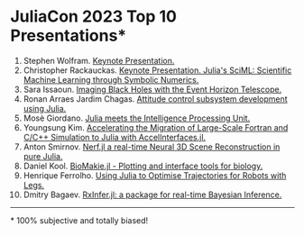 # JuliaCon 2023 Top 10 Presentations*

1. Stephen Wolfram. [Keynote Presentation.]()
1. Christopher Rackauckas. [Keynote Presentation. Julia's SciML: Scientific Machine Learning through Symbolic Numerics.](https://youtu.be/tynmTkpdAME)
1. Sara Issaoun. [Imaging Black Holes with the Event Horizon Telescope.](https://youtu.be/6-J3ED0U5Mk)
1. Ronan Arraes Jardim Chagas. [Attitude control subsystem development using Julia.](https://youtu.be/C7ZFVU7J-5M)
1. Mosè Giordano. [Julia meets the Intelligence Processing Unit.](https://youtu.be/-fxB0kmcCVE)
1. Youngsung Kim. [Accelerating the Migration of Large-Scale Fortran and C/C++ Simulation to Julia with AccelInterfaces.jl.](https://youtu.be/lG9H3vlz750)
1. Anton Smirnov. [Nerf.jl a real-time Neural 3D Scene Reconstruction in pure Julia.](https://youtu.be/wmCra6roZn4)
1. Daniel Kool. [BioMakie.jl - Plotting and interface tools for biology.](https://youtu.be/-C7Zbh6UTgk)
1. Henrique Ferrolho. [Using Julia to Optimise Trajectories for Robots with Legs.](https://youtu.be/5uF3VqgjiVE)
1. Dmitry Bagaev. [RxInfer.jl: a package for real-time Bayesian Inference.](https://youtu.be/qXrvDVm_fnE)
---
\* 100% subjective and totally biased!
